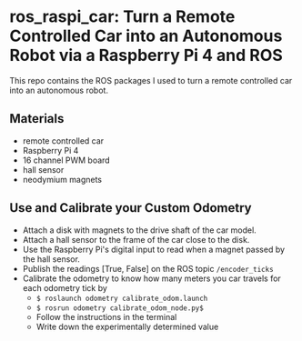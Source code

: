 # ros_raspi_car: Turn a Remote Controlled Car into an Autonomous Robot via a Raspberry Pi 4 and ROS
This repo contains the ROS packages I used to turn a remote controlled car into an autonomous robot.
## Materials
- remote controlled car
- Raspberry Pi 4
- 16 channel PWM board
- hall sensor
- neodymium magnets

## Use and Calibrate your Custom Odometry
- Attach a disk with magnets to the drive shaft of the car model.
- Attach a hall sensor to the frame of the car close to the disk.
- Use the Raspberry Pi's digital input to read when a magnet passed by the hall sensor.
- Publish the readings [True, False] on the ROS topic `/encoder_ticks`
-  Calibrate the odometry to know how many meters you car travels for each odometry tick by
	- `$ roslaunch odometry calibrate_odom.launch`
	- `$ rosrun odometry calibrate_odom_node.py$`
	- Follow the instructions in the terminal
	- Write down the experimentally determined value

